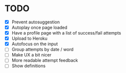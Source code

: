 # TODO

- [x] Prevent autosuggestion
- [x] Autoplay once page loaded
- [x] Have a profile page with a list of success/fail attempts
- [x] Upload to Heroku
- [x] Autofocus on the input
- [ ] Group attempts by date / word
- [ ] Make UX a bit nicer
- [ ] More readable attempt feedback
- [ ] Show definitions
